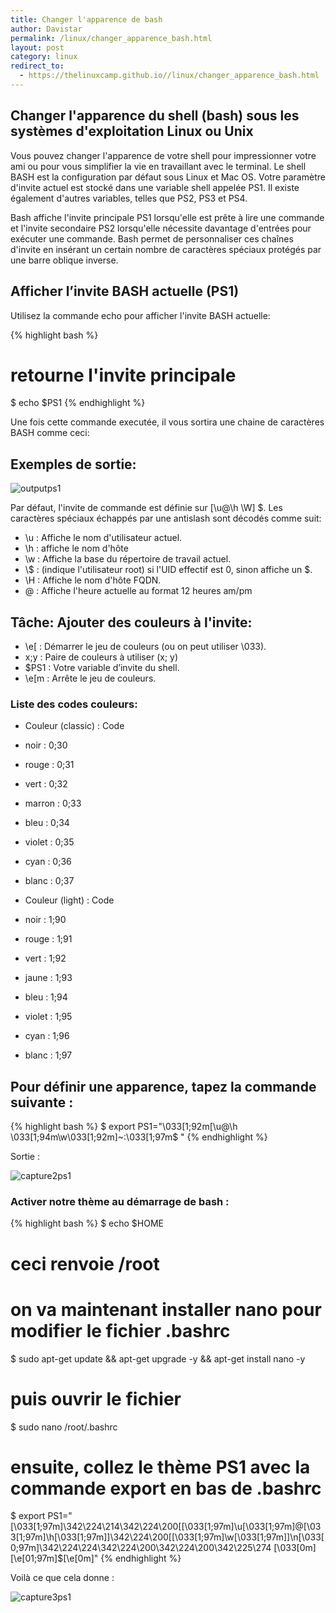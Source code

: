```yaml
---
title: Changer l'apparence de bash
author: Davistar
permalink: /linux/changer_apparence_bash.html
layout: post
category: linux
redirect_to:
  - https://thelinuxcamp.github.io//linux/changer_apparence_bash.html
---
```


## Changer l'apparence du shell (bash) sous les systèmes d'exploitation Linux ou Unix

Vous pouvez changer l'apparence de votre shell pour impressionner votre ami ou pour vous simplifier la vie en travaillant avec le terminal. Le shell BASH est la configuration par défaut sous Linux et Mac OS. Votre paramètre d'invite actuel est stocké dans une variable shell appelée PS1. Il existe également d'autres variables, telles que PS2, PS3 et PS4.

Bash affiche l'invite principale PS1 lorsqu'elle est prête à lire une commande et l'invite secondaire PS2 lorsqu'elle nécessite davantage d'entrées pour exécuter une commande. Bash permet de personnaliser ces chaînes d'invite en insérant un certain nombre de caractères spéciaux protégés par une barre oblique inverse.

## Afficher l’invite BASH actuelle (PS1)

Utilisez la commande echo pour afficher l'invite BASH actuelle:

{% highlight bash %}
# retourne l'invite principale
$ echo $PS1
{% endhighlight %}

Une fois cette commande executée, il vous sortira une chaine de caractères BASH comme ceci:

## Exemples de sortie:

![outputps1](/techlovers/assets/2018-11-28/ps1capture.png)

Par défaut, l'invite de commande est définie sur [\u@\h \W] \$. Les caractères spéciaux échappés par une antislash sont décodés comme suit:

* \u : Affiche le nom d'utilisateur actuel.
* \h : affiche le nom d'hôte
* \w : Affiche la base du répertoire de travail actuel.
* \\$ : (indique l'utilisateur root) si l'UID effectif est 0, sinon affiche un $.
* \H : Affiche le nom d'hôte FQDN.
* \@ : Affiche l'heure actuelle au format 12 heures am/pm

## Tâche: Ajouter des couleurs à l'invite:

* \e[  : Démarrer le jeu de couleurs (ou on peut utiliser \033).
* x;y  : Paire de couleurs à utiliser (x; y)
* $PS1 : Votre variable d’invite du shell.
* \e[m : Arrête le jeu de couleurs.

### Liste des codes couleurs:

* Couleur (classic) : Code
* noir : 0;30
* rouge : 0;31
* vert : 0;32
* marron : 0;33
* bleu : 0;34
* violet : 0;35
* cyan : 0;36
* blanc : 0;37

* Couleur (light) : Code
* noir : 1;90
* rouge : 1;91
* vert : 1;92
* jaune : 1;93
* bleu : 1;94
* violet : 1;95
* cyan : 1;96
* blanc : 1;97


## Pour définir une apparence, tapez la commande suivante :

{% highlight bash %}
$ export PS1="\033[1;92m[\u@\h \033[1;94m\w\033[1;92m]~:\033[1;97m\$ "
{% endhighlight %}

Sortie : 

![capture2ps1](/techlovers/assets/2018-11-28/capture2ps1.png)

### Activer notre thème au démarrage de bash :

{% highlight bash %}
$ echo $HOME
# ceci renvoie /root
# on va maintenant installer nano pour modifier le fichier .bashrc
$ sudo apt-get update && apt-get upgrade -y && apt-get install nano -y
# puis ouvrir le fichier
$ sudo nano /root/.bashrc
# ensuite, collez le thème PS1 avec la commande export en bas de .bashrc
$ export PS1="\[\033[1;97m\]\342\224\214\342\224\200[\[\033[1;97m\]\u\[\033[1;97m\]@\[\033[1;97m\]\h\[\033[1;97m\]]\342\224\200[\[\033[1;97m\]\w\[\033[1;97m\]]\n\[\033[0;97m\]\342\224\224\342\224\200\342\224\200\342\225\274 \[\033[0m\]\[\e[01;97m\]$\[\e[0m\]"
{% endhighlight %}

Voilà ce que cela donne :

![capture3ps1](/techlovers/assets/2018-11-28/capture3ps1.png)